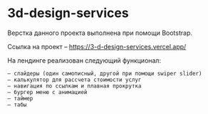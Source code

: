 # 3d-design-services

Верстка данного проекта выполнена при помощи Bootstrap.

Ссылка на проект – https://3-d-design-services.vercel.app/

На лендинге реализован следующий функционал:

    – слайдеры (один самописный, другой при помощи swiper slider)
    – калькулятор для рассчета стоимости услуг
    – навигация по ссылкам и плавная прокрутка
    – бургер меню с анимацией
    – таймер
    – табы
